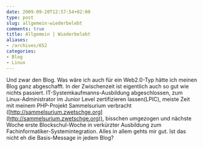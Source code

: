 ```yaml
---
date: 2009-09-20T12:57:54+02:00
type: post
slug: allgemein-wiederbelebt
comments: true
title: Allgemein | Wiederbelebt
aliases:
- /archives/652
categories:
- Blog
- Linux
---
```


Und zwar den Blog. Was wäre ich auch für ein Web2.0-Typ hätte ich meinen
Blog ganz abgeschafft. In der Zwischenzeit ist eigentlich auch so gut wie
nichts passiert. IT-Systemkaufmanns-Ausbildung abgeschlossen, zum
Linux-Administrator im Junior Level zertifizieren lassen(LPIC), meiste Zeit
mit meinem PHP-Projekt Sammelsurium verbracht
([http://sammelsurium.zwetschge.org](http://sammelsurium.zwetschge.org)),
bisschen umgezogen und nächste Woche erste Blockschul-Woche in verkürzter
Ausbildung zum Fachinformatiker-Systemintegration. Alles in allem gehts mir
gut. Ist das nicht eh die Basis-Message in jedem Blog?
